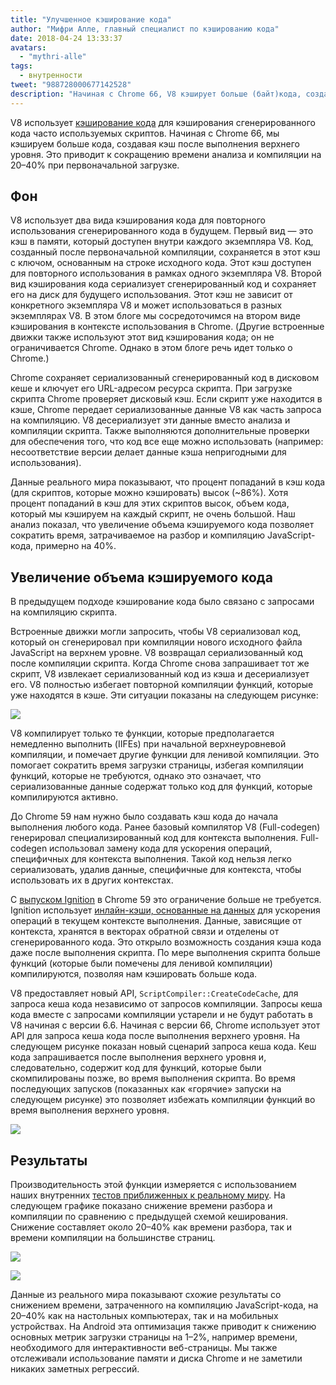 ```yaml
---
title: "Улучшенное кэширование кода"
author: "Мифри Алле, главный специалист по кэшированию кода"
date: 2018-04-24 13:33:37
avatars:
  - "mythri-alle"
tags:
  - внутренности
tweet: "988728000677142528"
description: "Начиная с Chrome 66, V8 кэширует больше (байт)кода, создавая кэш после выполнения верхнего уровня."
---
```

V8 использует [кэширование кода](/blog/code-caching) для кэширования сгенерированного кода часто используемых скриптов. Начиная с Chrome 66, мы кэшируем больше кода, создавая кэш после выполнения верхнего уровня. Это приводит к сокращению времени анализа и компиляции на 20–40% при первоначальной загрузке.

<!--truncate-->
## Фон

V8 использует два вида кэширования кода для повторного использования сгенерированного кода в будущем. Первый вид — это кэш в памяти, который доступен внутри каждого экземпляра V8. Код, созданный после первоначальной компиляции, сохраняется в этот кэш с ключом, основанным на строке исходного кода. Этот кэш доступен для повторного использования в рамках одного экземпляра V8. Второй вид кэширования кода сериализует сгенерированный код и сохраняет его на диск для будущего использования. Этот кэш не зависит от конкретного экземпляра V8 и может использоваться в разных экземплярах V8. В этом блоге мы сосредоточимся на втором виде кэширования в контексте использования в Chrome. (Другие встроенные движки также используют этот вид кэширования кода; он не ограничивается Chrome. Однако в этом блоге речь идет только о Chrome.)

Chrome сохраняет сериализованный сгенерированный код в дисковом кеше и ключует его URL-адресом ресурса скрипта. При загрузке скрипта Chrome проверяет дисковый кэш. Если скрипт уже находится в кэше, Chrome передает сериализованные данные V8 как часть запроса на компиляцию. V8 десериализует эти данные вместо анализа и компиляции скрипта. Также выполняются дополнительные проверки для обеспечения того, что код все еще можно использовать (например: несоответствие версии делает данные кэша непригодными для использования).

Данные реального мира показывают, что процент попаданий в кэш кода (для скриптов, которые можно кэшировать) высок (~86%). Хотя процент попаданий в кэш для этих скриптов высок, объем кода, который мы кэшируем на каждый скрипт, не очень большой. Наш анализ показал, что увеличение объема кэшируемого кода позволяет сократить время, затрачиваемое на разбор и компиляцию JavaScript-кода, примерно на 40%.

## Увеличение объема кэшируемого кода

В предыдущем подходе кэширование кода было связано с запросами на компиляцию скрипта.

Встроенные движки могли запросить, чтобы V8 сериализовал код, который он сгенерировал при компиляции нового исходного файла JavaScript на верхнем уровне. V8 возвращал сериализованный код после компиляции скрипта. Когда Chrome снова запрашивает тот же скрипт, V8 извлекает сериализованный код из кэша и десериализует его. V8 полностью избегает повторной компиляции функций, которые уже находятся в кэше. Эти ситуации показаны на следующем рисунке:

![](/_img/improved-code-caching/warm-hot-run-1.png)

V8 компилирует только те функции, которые предполагается немедленно выполнить (IIFEs) при начальной верхнеуровневой компиляции, и помечает другие функции для ленивой компиляции. Это помогает сократить время загрузки страницы, избегая компиляции функций, которые не требуются, однако это означает, что сериализованные данные содержат только код для функций, которые компилируются активно.

До Chrome 59 нам нужно было создавать кэш кода до начала выполнения любого кода. Ранее базовый компилятор V8 (Full-codegen) генерировал специализированный код для контекста выполнения. Full-codegen использовал замену кода для ускорения операций, специфичных для контекста выполнения. Такой код нельзя легко сериализовать, удалив данные, специфичные для контекста, чтобы использовать их в других контекстах.

С [выпуском Ignition](/blog/launching-ignition-and-turbofan) в Chrome 59 это ограничение больше не требуется. Ignition использует [инлайн-кэши, основанные на данных](https://www.youtube.com/watch?v=u7zRSm8jzvA) для ускорения операций в текущем контексте выполнения. Данные, зависящие от контекста, хранятся в векторах обратной связи и отделены от сгенерированного кода. Это открыло возможность создания кэша кода даже после выполнения скрипта. По мере выполнения скрипта больше функций (которые были помечены для ленивой компиляции) компилируются, позволяя нам кэшировать больше кода.

V8 предоставляет новый API, `ScriptCompiler::CreateCodeCache`, для запроса кеша кода независимо от запросов компиляции. Запросы кеша кода вместе с запросами компиляции устарели и не будут работать в V8 начиная с версии 6.6. Начиная с версии 66, Chrome использует этот API для запроса кеша кода после выполнения верхнего уровня. На следующем рисунке показан новый сценарий запроса кеша кода. Кеш кода запрашивается после выполнения верхнего уровня и, следовательно, содержит код для функций, которые были скомпилированы позже, во время выполнения скрипта. Во время последующих запусков (показанных как «горячие» запуски на следующем рисунке) это позволяет избежать компиляции функций во время выполнения верхнего уровня.

![](/_img/improved-code-caching/warm-hot-run-2.png)

## Результаты

Производительность этой функции измеряется с использованием наших внутренних [тестов приближенных к реальному миру](https://cs.chromium.org/chromium/src/tools/perf/page_sets/v8_top_25.py?q=v8.top&sq=package:chromium&l=1). На следующем графике показано снижение времени разбора и компиляции по сравнению с предыдущей схемой кеширования. Снижение составляет около 20–40% как времени разбора, так и времени компиляции на большинстве страниц.

![](/_img/improved-code-caching/parse.png)

![](/_img/improved-code-caching/compile.png)

Данные из реального мира показывают схожие результаты со снижением времени, затраченного на компиляцию JavaScript-кода, на 20–40% как на настольных компьютерах, так и на мобильных устройствах. На Android эта оптимизация также приводит к снижению основных метрик загрузки страницы на 1–2%, например времени, необходимого для интерактивности веб-страницы. Мы также отслеживали использование памяти и диска Chrome и не заметили никаких заметных регрессий.
